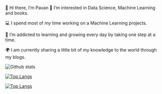 👋 Hi there, I’m Pavan
👀 I’m interested in Data Science, Machine Learning and books.

💻 I spend most of my time working on a Machine Learning projects.

🌱 I’m addicted to learning and growing every day by taking one step at a time.

🌍 I am currently sharing a little bit of my knowledge to the world through my blogs.

![Github stats](https://github-readme-stats.vercel.app/api?username=KammaPavan&show_icons=true&theme=radical)

[![Top Langs](https://github-readme-stats.vercel.app/api/top-langs/?username=KammaPavan&langs_count=8)](https://github.com/KammaPavan/github-readme-stats)

[![Top Langs](https://github-readme-stats.vercel.app/api/top-langs/?username=KammaPavan)](https://github.com/KammaPavan/github-readme-stats)


